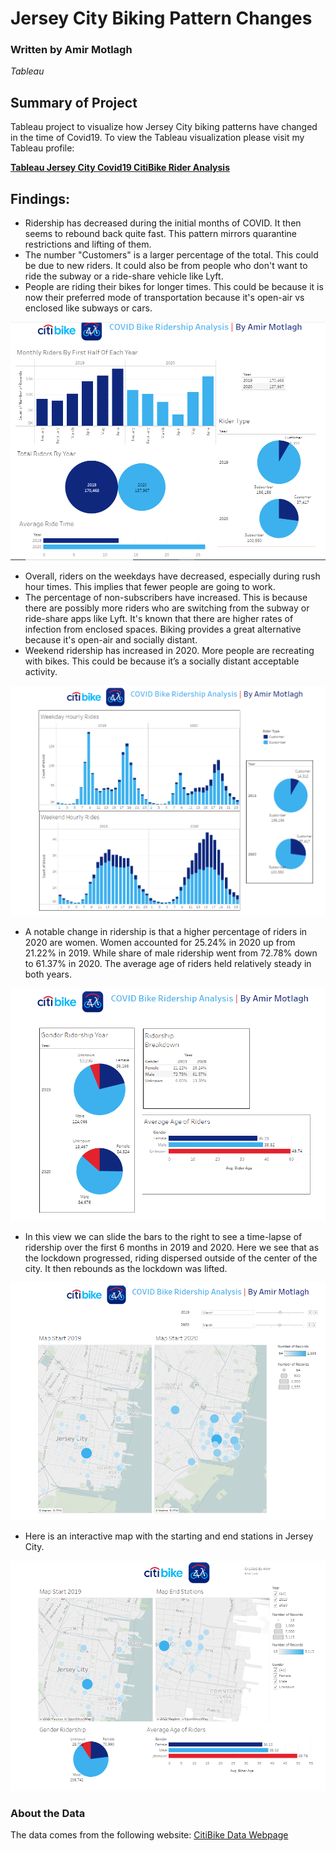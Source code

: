 # Jersey City Biking Pattern Changes
### Written by Amir Motlagh
_Tableau_

## Summary of Project
Tableau project to visualize how Jersey City biking patterns have changed in the time of Covid19. To view the Tableau visualization please visit my Tableau profile:

**[Tableau Jersey City Covid19 CitiBike Rider Analysis](https://public.tableau.com/app/profile/amir.motlagh/viz/JerseyCityCitiBikeAnalysis2020_16564664446400/DashboardMap)**

## Findings:

* Ridership has decreased during the initial months of COVID. It then seems to rebound back quite fast. This pattern mirrors quarantine restrictions and lifting of them. 
* The number "Customers" is a larger percentage of the total. This could be due to new riders. It could also be from people who don't want to ride the subway or a ride-share vehicle like Lyft.
* People are riding their bikes for longer times. This could be because it is now their preferred mode of transportation because it's open-air vs enclosed like subways or cars. 

![citibike1](images/citibike1.PNG)

* Overall, riders on the weekdays have decreased, especially during rush hour times. This implies that fewer people are going to work. 
* The percentage of non-subscribers have increased. This is because there are possibly more riders who are switching from the subway or ride-share apps like Lyft. It's known that there are higher rates of infection from enclosed spaces. Biking provides a great alternative because it's open-air and socially distant. 
* Weekend ridership has increased in 2020. More people are recreating with bikes. This could be because it’s a socially distant acceptable activity.

![citibike2](images/citibike2.png)

* A notable change in ridership is that a higher percentage of riders in 2020 are women. Women accounted for 25.24% in 2020  up from 21.22% in 2019. While share of male ridership went from 72.78% down to 61.37% in 2020. The average age of riders held relatively steady in both years.

![citibike2](images/citibike3.png)

* In this view we can slide the bars to the right to see a time-lapse of ridership over the first 6 months in 2019 and 2020. Here we see that as the lockdown progressed, riding dispersed outside of the center of the city. It then rebounds as the lockdown was lifted. 

![citibike2](images/citibike4.png)

* Here is an interactive map with the starting and end stations in Jersey City.

![citibike2](images/citibike5.png)


### About the Data

The data comes from the following website: [CitiBike Data Webpage](https://www.citibikenyc.com/system-data)
